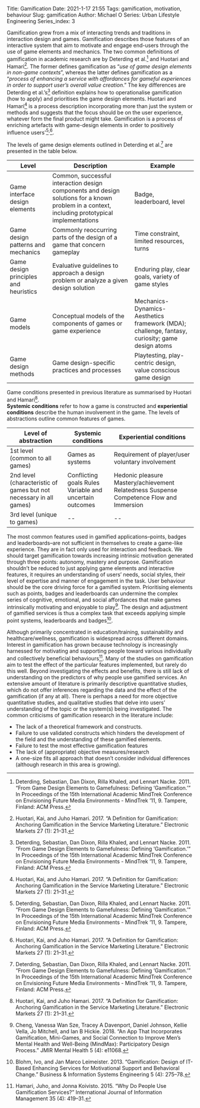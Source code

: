 Title: Gamification 
Date: 2021-1-17 21:55
Tags: gamification, motivation, behaviour
Slug: gamification
Author: Michael O
Series: Urban Lifestyle Engineering
Series_index: 3

Gamification grew from a mix of interacting trends and traditions in interaction design and games. Gamification describes those features of an interactive system that aim to motivate and engage end-users through the use of game elements and mechanics. The two common definitions of gamification in academic research are by Deterding et al.[^1] and Huotari and Hamari[^2]. The former defines gamification as “*use of game design elements in non-game contexts*”, whereas the latter defines gamification as a “*process of enhancing a service with affordances for gameful experiences in order to support user’s overall value creation*.” The key differences are Deterding et al.’s[^1] definition explains how to operationalise gamification (how to apply) and prioritises the game design elements. Huotari and Hamari[^2] is a process description incorporating more than just the system or methods and suggests that the focus should be on the user experience, whatever form the final product might take. Gamification is a process of enriching artefacts with game-design elements in order to positively influence users'[^1]<sup>,</sup>[^2].   

The levels of game design elements outlined in Deterding et al.[^1] are presented in the table below.

<table class="table">
  <thead>
    <tr>
    	<th>Level</th>
    	<th>Description</th>
    	<th>Example</th>
  	</tr>
  <thead>
	<tbody>
    <tr>
      <td>Game interface design elements</td>
      <td>Common, successful interaction design components and design solutions for a known problem in a context, including prototypical implementations</td>
      <td> Badge, leaderboard, level
      </td>
    </tr>
    <tr>
      <td>Game design patterns and mechanics</td>
      <td>Commonly reoccurring parts of the design of a game that concern gameplay</td>
      <td>Time constraint, limited resources, turns</td>
    </tr>
    <tr>
      <td>Game design principles and heuristics</td>
      <td>Evaluative guidelines to approach a design problem or analyze a given design solution</td>
      <td>Enduring play, clear goals, variety of game styles</td>
    </tr>
    <tr>
      <td>Game models</td>
      <td>Conceptual models of the components of games or game experience</td>
      <td>Mechanics-Dynamics-Aesthetics framework (MDA); challenge, fantasy, curiosity; game design atoms</td>
    </tr>
    <tr>
      <td>Game design methods</td>
      <td>Game design-specific practices and processes</td>
      <td>Playtesting, play-centric design, value conscious game design</td>
    </tr>
  </tbody>
</table>

Game conditions presented in previous literature as summarised by Huotari and Hamari[^2].   
**Systemic conditions** refer to how a game is constructed and **experiential conditions** describe the human involvement in the game. The levels of abstractions outline common features of games.

<table>
  <thead>
    <tr>
      <th>Level of abstraction</th>
      <th>Systemic conditions</th>
      <th>Experiential conditions</th>
    </tr>
  </thead>
  <tbody>
    <tr>
      <td>1st level (common to all games)</td>
      <td>Games as systems</td>
      <td>Requirement of player/user voluntary involvement
      </td>
    </tr>
    <tr>
      <td>2nd level (characteristic of games but not necessary in all games)</td>
      <td>Conflicting goals
          Rules
          Variable and uncertain outcomes
      </td>
      <td>Hedonic pleasure
          Mastery/achievement
          Relatedness
          Suspense
          Competence
          Flow and Immersion
      </td>
    </tr>
    <tr>
      <td>3rd level (unique to games)</td>
      <td>--</td>
      <td>--</td>
    </tr>
  </tbody>
</table>

The most common features used in gamified applications–points, badges and leaderboards–are not sufficient in themselves to create a game-like experience. They are in fact only used for interaction and feedback. We should target gamification towards increasing intrinsic motivation generated through three points: autonomy, mastery and purpose. Gamification shouldn’t be reduced to just applying game elements and interactive features, it requires an understanding of users’ needs, social styles, their level of expertise and manner of engagement in the task. User behaviour should be the core driving force for a gamified system. Prioritising elements such as points, badges and leaderboards can undermine the complex series of cognitive, emotional, and social affordances that make games intrinsically motivating and enjoyable to play[^3]. The design and adjustment of gamified services is thus a complex task that exceeds applying simple point systems, leaderboards and badges[^4].

Although primarily concentrated in education/training, sustainability and healthcare/wellness, gamification is widespread across different domains. Interest in gamification has grown because technology is increasingly harnessed for motivating and supporting people toward various individually and collectively beneficial behaviours[^5]. Many of the studies on gamification aim to test the effect of the particular features implemented, but rarely do this well. Beyond investigating the effects and benefits, there is still lack of understanding on the predictors of why people use gamified services. An extensive amount of literature is primarily descriptive quantitative studies, which do not offer inferences regarding the data and the effect of the gamification (if any at all). There is perhaps a need for more objective quantitative studies, and qualitative studies that delve into users’ understanding of the topic or the system(s) being investigated. The common criticisms of gamification research in the literature include:

* The lack of a theoretical framework and constructs.
* Failure to use validated constructs which hinders the development of the field and the understanding of these gamified elements.
* Failure to test the most effective gamification features
* The lack of (appropriate) objective measures/research
* A one-size fits all approach that doesn’t consider individual differences (although research in this area is growing).

[^1]: Deterding, Sebastian, Dan Dixon, Rilla Khaled, and Lennart Nacke. 2011. “From Game Design Elements to Gamefulness: Defining ‘Gamification.’” In Proceedings of the 15th International Academic MindTrek Conference on Envisioning Future Media Environments - MindTrek ’11, 9. Tampere, Finland: ACM Press. 
[^2]: Huotari, Kai, and Juho Hamari. 2017. “A Definition for Gamification: Anchoring Gamification in the Service Marketing Literature.” Electronic Markets 27 (1): 21–31. 
[^3]: Cheng, Vanessa Wan Sze, Tracey A Davenport, Daniel Johnson, Kellie Vella, Jo Mitchell, and Ian B Hickie. 2018. “An App That Incorporates Gamification, Mini-Games, and Social Connection to Improve Men’s Mental Health and Well-Being (MindMax): Participatory Design Process.” JMIR Mental Health 5 (4): e11068.
[^4]: Blohm, Ivo, and Jan Marco Leimeister. 2013. “Gamification: Design of IT-Based Enhancing Services for Motivational Support and Behavioral Change.” Business & Information Systems Engineering 5 (4): 275–78.
[^5]: Hamari, Juho, and Jonna Koivisto. 2015. “Why Do People Use Gamification Services?” International Journal of Information Management 35 (4): 419–31. 